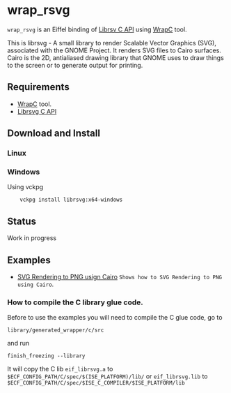 # wrap_rsvg
`wrap_rsvg` is an Eiffel binding of [Librsv C API](https://github.com/GNOME/librsvg) 
using [WrapC](https://github.com/eiffel-wrap-c/WrapC) tool.

This is librsvg - A small library to render Scalable Vector Graphics (SVG), associated with the GNOME Project. It renders SVG files to Cairo surfaces. Cairo is the 2D, antialiased drawing library that GNOME uses to draw things to the screen or to generate output for printing.

## Requirements 

*  [WrapC](https://github.com/eiffel-wrap-c/WrapC) tool.
*  [Librsvg C API](https://github.com/GNOME/librsvg)


## Download and  Install

### Linux

	
### Windows
Using vckpg

		vckpg install librsvg:x64-windows

## Status

Work in progress


## Examples
* [SVG Rendering to PNG usign Cairo](examples/simple) `Shows how to SVG Rendering to PNG using Cairo`.

### How to compile the C library glue code.

Before to use the examples you will need to compile the C glue code, go to 

	library/generated_wrapper/c/src

and run

	finish_freezing --library

It will copy the C lib `eif_librsvg.a` to `$ECF_CONFIG_PATH/C/spec/$(ISE_PLATFORM)/lib/`  or `eif_librsvg.lib`  to `$ECF_CONFIG_PATH/C/spec/$ISE_C_COMPILER/$ISE_PLATFORM/lib` 






